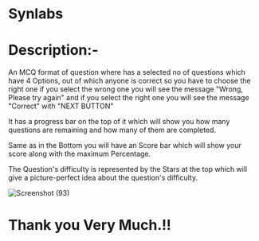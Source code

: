 # Synlabs

# Description:- 
An MCQ format of question where has a selected no of questions which have 4 Options, out of which anyone is correct 
so you have to choose the right one if you select the wrong one you will see the message "Wrong, Please try again"
and if you select the right one you will see the message "Correct" with "NEXT BUTTON"

It has a progress bar on the top of it which will show you how many questions are remaining and how many of them are completed.

Same as in the Bottom you will have an Score bar which will show your score along with the maximum Percentage.

The Question's difficulty is represented by the Stars at the top which will give a picture-perfect idea about the question's difficulty.

![Screenshot (93)](https://github.com/vmewada01/Synlabs/assets/122343841/b4b27176-749d-4b54-a961-3c9f422cef43)


# Thank you Very Much.!!

